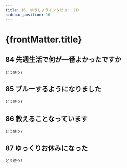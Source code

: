 ```yaml
---
title: 16. ゆうしょうインタビュー（1）
sidebar_position: 16
---
```


# {frontMatter.title}


## 84 先週生活<span class="text--primary">で</span>何<span class="text--primary">が一番</span>よかったですか
`どう使う?`
## 85 ブルーする<span class="text--primary">ようになりました</span>
`どう使う?`
## 86 教える<span class="text--primary">ことなっています</span>
`どう使う?`
## 87 ゆっくり<span class="text--primary">お</span>休み<span class="text--primary">になった</span>
`どう使う?`
